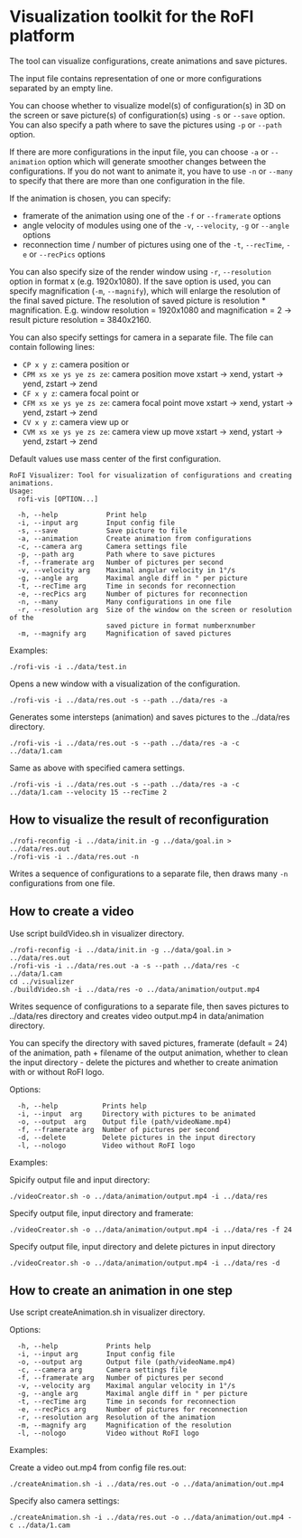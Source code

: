# Visualization toolkit for the RoFI platform

The tool can visualize configurations, create animations and save pictures.

The input file contains representation of one or more configurations separated by an empty line.

You can choose whether to visualize model(s) of configuration(s) in 3D on the screen
or save picture(s) of configuration(s) using `-s` or `--save` option. You can also specify a path where to save the pictures using `-p` or `--path` option.

If there are more configurations in the input file, you can choose `-a` or `--animation` option which will generate smoother changes between the configurations. If you do not want to animate it, you have to use `-n` or `--many` to specify that there are more than one configuration in the file.

If the animation is chosen, you can specify:

* framerate of the animation using one of the `-f` or `--framerate` options
* angle velocity of modules using one of the `-v`, `--velocity`, `-g` or `--angle` options
* reconnection time / number of pictures using one of the `-t`, `--recTime`, `-e` or `--recPics` options

You can also specify size of the render window using `-r`, `--resolution` option in format <num>x<num> (e.g. 1920x1080). If the save option is used, you can specify magnification (`-m`, `--magnify`), which will enlarge the resolution of the final saved picture. The resolution of saved picture is resolution * magnification. E.g. window resolution = 1920x1080 and magnification = 2 -> result picture resolution = 3840x2160.

You can also specify settings for camera in a separate file.
The file can contain following lines:

* `CP x y z`: camera position or
* `CPM xs xe ys ye zs ze`: camera position move xstart -> xend, ystart -> yend, zstart -> zend
* `CF x y z`: camera focal point or
* `CFM xs xe ys ye zs ze`: camera focal point move xstart -> xend, ystart -> yend, zstart -> zend
* `CV x y z`: camera view up or
* `CVM xs xe ys ye zs ze`: camera view up move xstart -> xend, ystart -> yend, zstart -> zend

Default values use mass center of the first configuration.

```
RoFI Visualizer: Tool for visualization of configurations and creating animations.
Usage:
  rofi-vis [OPTION...]

  -h, --help            Print help
  -i, --input arg       Input config file
  -s, --save            Save picture to file
  -a, --animation       Create animation from configurations
  -c, --camera arg      Camera settings file
  -p, --path arg        Path where to save pictures
  -f, --framerate arg   Number of pictures per second
  -v, --velocity arg    Maximal angular velocity in 1°/s
  -g, --angle arg       Maximal angle diff in ° per picture
  -t, --recTime arg     Time in seconds for reconnection
  -e, --recPics arg     Number of pictures for reconnection
  -n, --many            Many configurations in one file
  -r, --resolution arg  Size of the window on the screen or resolution of the
                        saved picture in format numberxnumber
  -m, --magnify arg     Magnification of saved pictures
```

Examples:

```
./rofi-vis -i ../data/test.in
```

Opens a new window with a visualization of the configuration.

```
./rofi-vis -i ../data/res.out -s --path ../data/res -a
```

Generates some intersteps (animation) and saves pictures to the ../data/res directory.

```
./rofi-vis -i ../data/res.out -s --path ../data/res -a -c ../data/1.cam
```

Same as above with specified camera settings.

```
./rofi-vis -i ../data/res.out -s --path ../data/res -a -c ../data/1.cam --velocity 15 --recTime 2
```

## How to visualize the result of reconfiguration

```
./rofi-reconfig -i ../data/init.in -g ../data/goal.in > ../data/res.out
./rofi-vis -i ../data/res.out -n
```

Writes a sequence of configurations to a separate file, then draws many `-n` configurations from one file.

## How to create a video

Use script buildVideo.sh in visualizer directory.

```
./rofi-reconfig -i ../data/init.in -g ../data/goal.in > ../data/res.out
./rofi-vis -i ../data/res.out -a -s --path ../data/res -c ../data/1.cam
cd ../visualizer
./buildVideo.sh -i ../data/res -o ../data/animation/output.mp4
```

Writes sequence of configurations to a separate file, then saves pictures to ../data/res directory
and creates video output.mp4 in data/animation directory.

You can specify the directory with saved pictures, framerate (default = 24) of the animation,
path + filename of the output animation, whether to clean the input directory -
delete the pictures and whether to create animation with or without RoFI logo.


Options:

```
  -h, --help           Prints help
  -i, --input  arg     Directory with pictures to be animated
  -o, --output  arg    Output file (path/videoName.mp4)
  -f, --framerate arg  Number of pictures per second
  -d, --delete         Delete pictures in the input directory
  -l, --nologo         Video without RoFI logo
```

Examples:

Spicify output file and input directory:

```
./videoCreator.sh -o ../data/animation/output.mp4 -i ../data/res
```

Specify output file, input directory and framerate:

```
./videoCreator.sh -o ../data/animation/output.mp4 -i ../data/res -f 24
```

Specify output file, input directory and delete pictures in input directory

```
./videoCreator.sh -o ../data/animation/output.mp4 -i ../data/res -d
```

## How to create an animation in one step

Use script createAnimation.sh in visualizer directory.

Options:

```
  -h, --help            Prints help
  -i, --input arg       Input config file
  -o, --output arg      Output file (path/videoName.mp4)
  -c, --camera arg      Camera settings file
  -f, --framerate arg   Number of pictures per second
  -v, --velocity arg    Maximal angular velocity in 1°/s
  -g, --angle arg       Maximal angle diff in ° per picture
  -t, --recTime arg     Time in seconds for reconnection
  -e, --recPics arg     Number of pictures for reconnection
  -r, --resolution arg  Resolution of the animation
  -m, --magnify arg     Magnification of the resolution
  -l, --nologo          Video without RoFI logo
```

Examples:

Create a video out.mp4 from config file res.out:

```
./createAnimation.sh -i ../data/res.out -o ../data/animation/out.mp4
```

Specify also camera settings:

```
./createAnimation.sh -i ../data/res.out -o ../data/animation/out.mp4 -c ../data/1.cam
```